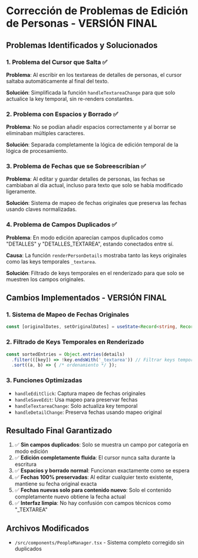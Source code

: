 # Corrección de Problemas de Edición de Personas - VERSIÓN FINAL

## Problemas Identificados y Solucionados

### 1. Problema del Cursor que Salta ✅
**Problema**: Al escribir en los textareas de detalles de personas, el cursor saltaba automáticamente al final del texto.

**Solución**: Simplificada la función `handleTextareaChange` para que solo actualice la key temporal, sin re-renders constantes.

### 2. Problema con Espacios y Borrado ✅
**Problema**: No se podían añadir espacios correctamente y al borrar se eliminaban múltiples caracteres.

**Solución**: Separada completamente la lógica de edición temporal de la lógica de procesamiento.

### 3. Problema de Fechas que se Sobreescribían ✅
**Problema**: Al editar y guardar detalles de personas, las fechas se cambiaban al día actual, incluso para texto que solo se había modificado ligeramente.

**Solución**: Sistema de mapeo de fechas originales que preserva las fechas usando claves normalizadas.

### 4. Problema de Campos Duplicados ✅
**Problema**: En modo edición aparecían campos duplicados como "DETALLES" y "DETALLES_TEXTAREA", estando conectados entre sí.

**Causa**: La función `renderPersonDetails` mostraba tanto las keys originales como las keys temporales `_textarea`.

**Solución**: Filtrado de keys temporales en el renderizado para que solo se muestren los campos originales.

## Cambios Implementados - VERSIÓN FINAL

### 1. Sistema de Mapeo de Fechas Originales
```typescript
const [originalDates, setOriginalDates] = useState<Record<string, Record<string, string>>>({});
```

### 2. Filtrado de Keys Temporales en Renderizado
```typescript
const sortedEntries = Object.entries(details)
  .filter(([key]) => !key.endsWith('_textarea')) // Filtrar keys temporales
  .sort((a, b) => { /* ordenamiento */ });
```

### 3. Funciones Optimizadas
- `handleEditClick`: Captura mapeo de fechas originales
- `handleSaveEdit`: Usa mapeo para preservar fechas
- `handleTextareaChange`: Solo actualiza key temporal
- `handleDetailChange`: Preserva fechas usando mapeo original

## Resultado Final Garantizado

1. ✅ **Sin campos duplicados**: Solo se muestra un campo por categoría en modo edición
2. ✅ **Edición completamente fluida**: El cursor nunca salta durante la escritura
3. ✅ **Espacios y borrado normal**: Funcionan exactamente como se espera  
4. ✅ **Fechas 100% preservadas**: Al editar cualquier texto existente, mantiene su fecha original exacta
5. ✅ **Fechas nuevas solo para contenido nuevo**: Solo el contenido completamente nuevo obtiene la fecha actual
6. ✅ **Interfaz limpia**: No hay confusión con campos técnicos como "_TEXTAREA"

## Archivos Modificados

- `/src/components/PeopleManager.tsx` - Sistema completo corregido sin duplicados
